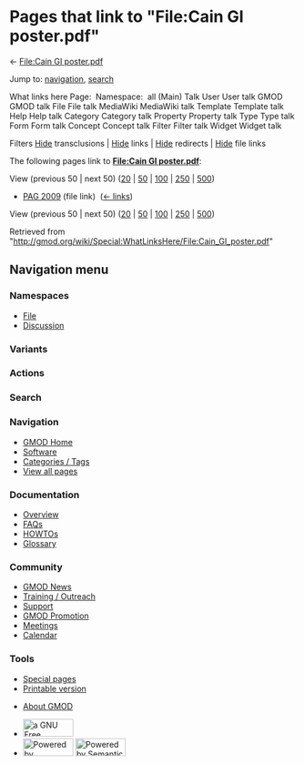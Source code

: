 <div id="mw-page-base" class="noprint">

</div>

<div id="mw-head-base" class="noprint">

</div>

<div id="content" class="mw-body" role="main">

<span id="top"></span>

<div id="mw-js-message" style="display:none;">

</div>



# <span dir="auto">Pages that link to "File:Cain GI poster.pdf"</span>

<div id="bodyContent">

<div id="contentSub">

← [File:Cain GI
poster.pdf](/wiki/File:Cain_GI_poster.pdf "File:Cain GI poster.pdf")

</div>

<div id="jump-to-nav" class="mw-jump">

Jump to: [navigation](#mw-navigation), [search](#p-search)

</div>

<div id="mw-content-text">

What links here Page:  Namespace:  all (Main) Talk User User talk GMOD
GMOD talk File File talk MediaWiki MediaWiki talk Template Template talk
Help Help talk Category Category talk Property Property talk Type Type
talk Form Form talk Concept Concept talk Filter Filter talk Widget
Widget talk

Filters
[Hide](/mediawiki/index.php?title=Special:WhatLinksHere/File:Cain_GI_poster.pdf&hidetrans=1 "Special:WhatLinksHere/File:Cain GI poster.pdf")
transclusions \|
[Hide](/mediawiki/index.php?title=Special:WhatLinksHere/File:Cain_GI_poster.pdf&hidelinks=1 "Special:WhatLinksHere/File:Cain GI poster.pdf")
links \|
[Hide](/mediawiki/index.php?title=Special:WhatLinksHere/File:Cain_GI_poster.pdf&hideredirs=1 "Special:WhatLinksHere/File:Cain GI poster.pdf")
redirects \|
[Hide](/mediawiki/index.php?title=Special:WhatLinksHere/File:Cain_GI_poster.pdf&hideimages=1 "Special:WhatLinksHere/File:Cain GI poster.pdf")
file links

The following pages link to **[File:Cain GI
poster.pdf](/wiki/File:Cain_GI_poster.pdf "File:Cain GI poster.pdf")**:

View (previous 50 \| next 50)
([20](/mediawiki/index.php?title=Special:WhatLinksHere/File:Cain_GI_poster.pdf&limit=20 "Special:WhatLinksHere/File:Cain GI poster.pdf")
\|
[50](/mediawiki/index.php?title=Special:WhatLinksHere/File:Cain_GI_poster.pdf&limit=50 "Special:WhatLinksHere/File:Cain GI poster.pdf")
\|
[100](/mediawiki/index.php?title=Special:WhatLinksHere/File:Cain_GI_poster.pdf&limit=100 "Special:WhatLinksHere/File:Cain GI poster.pdf")
\|
[250](/mediawiki/index.php?title=Special:WhatLinksHere/File:Cain_GI_poster.pdf&limit=250 "Special:WhatLinksHere/File:Cain GI poster.pdf")
\|
[500](/mediawiki/index.php?title=Special:WhatLinksHere/File:Cain_GI_poster.pdf&limit=500 "Special:WhatLinksHere/File:Cain GI poster.pdf"))

- [PAG 2009](/wiki/PAG_2009 "PAG 2009") (file link) ‎
  <span class="mw-whatlinkshere-tools">([←
  links](/mediawiki/index.php?title=Special:WhatLinksHere&target=PAG+2009 "Special:WhatLinksHere"))</span>

View (previous 50 \| next 50)
([20](/mediawiki/index.php?title=Special:WhatLinksHere/File:Cain_GI_poster.pdf&limit=20 "Special:WhatLinksHere/File:Cain GI poster.pdf")
\|
[50](/mediawiki/index.php?title=Special:WhatLinksHere/File:Cain_GI_poster.pdf&limit=50 "Special:WhatLinksHere/File:Cain GI poster.pdf")
\|
[100](/mediawiki/index.php?title=Special:WhatLinksHere/File:Cain_GI_poster.pdf&limit=100 "Special:WhatLinksHere/File:Cain GI poster.pdf")
\|
[250](/mediawiki/index.php?title=Special:WhatLinksHere/File:Cain_GI_poster.pdf&limit=250 "Special:WhatLinksHere/File:Cain GI poster.pdf")
\|
[500](/mediawiki/index.php?title=Special:WhatLinksHere/File:Cain_GI_poster.pdf&limit=500 "Special:WhatLinksHere/File:Cain GI poster.pdf"))

</div>

<div class="printfooter">

Retrieved from
"<http://gmod.org/wiki/Special:WhatLinksHere/File:Cain_GI_poster.pdf>"

</div>

<div id="catlinks" class="catlinks catlinks-allhidden">

</div>

<div class="visualClear">

</div>

</div>

</div>

<div id="mw-navigation">

## Navigation menu

<div id="mw-head">



<div id="left-navigation">

<div id="p-namespaces" class="vectorTabs" role="navigation"
aria-labelledby="p-namespaces-label">

### Namespaces

- <span id="ca-nstab-image"><a href="/wiki/File:Cain_GI_poster.pdf" accesskey="c"
  title="View the file page [c]">File</a></span>
- <span id="ca-talk"><a
  href="/mediawiki/index.php?title=File_talk:Cain_GI_poster.pdf&amp;action=edit&amp;redlink=1"
  accesskey="t"
  title="Discussion about the content page [t]">Discussion</a></span>

</div>

<div id="p-variants" class="vectorMenu emptyPortlet" role="navigation"
aria-labelledby="p-variants-label">

### 

### Variants[](#)

<div class="menu">

</div>

</div>

</div>

<div id="right-navigation">



<div id="p-cactions" class="vectorMenu emptyPortlet" role="navigation"
aria-labelledby="p-cactions-label">

### Actions[](#)

<div class="menu">

</div>

</div>

<div id="p-search" role="search">

### Search

<div id="simpleSearch">

</div>

</div>

</div>

</div>

<div id="mw-panel">

<div id="p-logo" role="banner">

<a href="/wiki/Main_Page"
style="background-image: url(http://gmod.org/images/GMOD-cogs.png);"
title="Visit the main page"></a>

</div>

<div id="p-Navigation" class="portal" role="navigation"
aria-labelledby="p-Navigation-label">

### Navigation

<div class="body">

- <span id="n-GMOD-Home">[GMOD Home](/wiki/Main_Page)</span>
- <span id="n-Software">[Software](/wiki/GMOD_Components)</span>
- <span id="n-Categories-.2F-Tags">[Categories /
  Tags](/wiki/Categories)</span>
- <span id="n-View-all-pages">[View all
  pages](/wiki/Special:AllPages)</span>

</div>

</div>

<div id="p-Documentation" class="portal" role="navigation"
aria-labelledby="p-Documentation-label">

### Documentation

<div class="body">

- <span id="n-Overview">[Overview](/wiki/Overview)</span>
- <span id="n-FAQs">[FAQs](/wiki/Category:FAQ)</span>
- <span id="n-HOWTOs">[HOWTOs](/wiki/Category:HOWTO)</span>
- <span id="n-Glossary">[Glossary](/wiki/Glossary)</span>

</div>

</div>

<div id="p-Community" class="portal" role="navigation"
aria-labelledby="p-Community-label">

### Community

<div class="body">

- <span id="n-GMOD-News">[GMOD News](/wiki/GMOD_News)</span>
- <span id="n-Training-.2F-Outreach">[Training /
  Outreach](/wiki/Training_and_Outreach)</span>
- <span id="n-Support">[Support](/wiki/Support)</span>
- <span id="n-GMOD-Promotion">[GMOD
  Promotion](/wiki/GMOD_Promotion)</span>
- <span id="n-Meetings">[Meetings](/wiki/Meetings)</span>
- <span id="n-Calendar">[Calendar](/wiki/Calendar)</span>

</div>

</div>

<div id="p-tb" class="portal" role="navigation"
aria-labelledby="p-tb-label">

### Tools

<div class="body">

- <span id="t-specialpages"><a href="/wiki/Special:SpecialPages" accesskey="q"
  title="A list of all special pages [q]">Special pages</a></span>
- <span id="t-print"><a
  href="/mediawiki/index.php?title=Special:WhatLinksHere/File:Cain_GI_poster.pdf&amp;printable=yes"
  rel="alternate" accesskey="p"
  title="Printable version of this page [p]">Printable version</a></span>

</div>

</div>

</div>

</div>

<div id="footer" role="contentinfo">

- <span id="footer-places-about">[About
  GMOD](/wiki/GMOD:About "GMOD:About")</span>

<!-- -->

- <span id="footer-copyrightico">[<img src="http://www.gnu.org/graphics/gfdl-logo-small.png" width="88"
  height="31" alt="a GNU Free Documentation License" />](http://www.gnu.org/licenses/fdl-1.3.html)</span>
- <span id="footer-poweredbyico">[<img src="/mediawiki/skins/common/images/poweredby_mediawiki_88x31.png"
  width="88" height="31" alt="Powered by MediaWiki" />](//www.mediawiki.org/)
  [<img
  src="/mediawiki/extensions/SemanticMediaWiki/includes/../resources/images/smw_button.png"
  width="88" height="31" alt="Powered by Semantic MediaWiki" />](https://www.semantic-mediawiki.org/wiki/Semantic_MediaWiki)</span>

<div style="clear:both">

</div>

</div>
